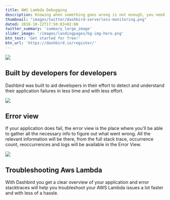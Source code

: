 ```yaml
---
title: AWS Lambda Debugging
description: Knowing when something goes wrong is not enough, you need to know exactly where to look in order to find what went wrong.
thumbnail: "images/twitter/dashbird-serverless-monitoring.png"
dated: 2018-10-22T17:50:03+02:00
twitter_summary: 'summary_large_image'
slider_image: '/images/landingpages/bg-img-hero.png'
btn_text: 'Get started for free!'
btn_url: 'https://dashbird.io/register/'
---
```


<div class="bg-white">
  	<section class="container pt-5 pb-10 landing-content">
		<div class="row pt-7">
			<div class="col-12 col-md-6 landing-img">
				<img src="/images/landingpages/landinf-instant-faluire.png">
			</div>
			<div class="col-12 col-md-6 landing-text">
				<div class="col-12 col-xs-10 col-sm-12 col-lg-10 landing-text-inner sf-ui-text">
					<h2 class="landing-titles ">Built by developers for developers</h2>
					<p>Dashbird was built to aid developers in their effort to detect and understand their application failures in less time and with less effort.</p>
				</div>
			</div>
		</div>
		<div class="row pt-7">
			<div class="col-12 col-md-6 landing-img">
				<img src="/images/landingpages/effortless-debugging.png">
			</div>
			<div class="col-12 col-md-6 landing-text">
				<div class="col-12 col-xs-10 col-sm-12 col-lg-10 landing-text-inner sf-ui-text">
					<h2 class="landing-titles ">Error view</h2>
					<p>If your application does fail, the error view is the place where you'll be able to gather all the necessary info to figure out what went wrong. All the relevant information will be there, from the full stack trace, occurrence count, reoccurrences and logs will be available in the Error View.</p>
				</div>
			</div>
		</div>
		<div class="row pt-7">
			<div class="col-12 col-md-6 landing-img">
				<img src="/images/landingpages/track-full-extent.png">
			</div>
			<div class="col-12 col-md-6 landing-text">
				<div class="col-12 col-xs-10 col-sm-12 col-lg-10 landing-text-inner sf-ui-text">
					<h2 class="landing-titles ">Troubleshooting Aws Lambda </h2>
					<p>With Dashbird you get a clear overview of your application and error stacktraces will help you troubleshoot your AWS Lambda issues a lot faster and with less of a hassle.</p>
				</div>
			</div>
		</div>
  	</section>
 </div>
